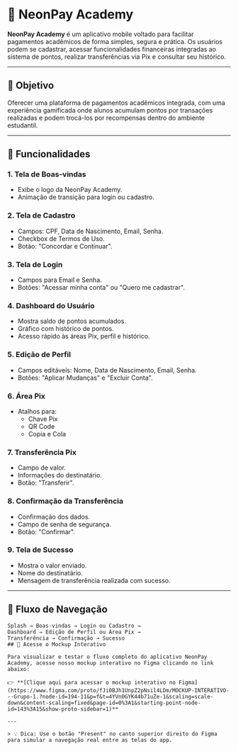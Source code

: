 # 📱 NeonPay Academy

**NeonPay Academy** é um aplicativo mobile voltado para facilitar pagamentos acadêmicos de forma simples, segura e prática. Os usuários podem se cadastrar, acessar funcionalidades financeiras integradas ao sistema de pontos, realizar transferências via Pix e consultar seu histórico.

---

## 🚀 Objetivo

Oferecer uma plataforma de pagamentos acadêmicos integrada, com uma experiência gamificada onde alunos acumulam pontos por transações realizadas e podem trocá-los por recompensas dentro do ambiente estudantil.

---

## 🎯 Funcionalidades

### 1. Tela de Boas-vindas
- Exibe o logo da NeonPay Academy.
- Animação de transição para login ou cadastro.

### 2. Tela de Cadastro
- Campos: CPF, Data de Nascimento, Email, Senha.
- Checkbox de Termos de Uso.
- Botão: "Concordar e Continuar".

### 3. Tela de Login
- Campos para Email e Senha.
- Botões: "Acessar minha conta" ou "Quero me cadastrar".

### 4. Dashboard do Usuário
- Mostra saldo de pontos acumulados.
- Gráfico com histórico de pontos.
- Acesso rápido às áreas Pix, perfil e histórico.

### 5. Edição de Perfil
- Campos editáveis: Nome, Data de Nascimento, Email, Senha.
- Botões: "Aplicar Mudanças" e "Excluir Conta".

### 6. Área Pix
- Atalhos para:
  - Chave Pix
  - QR Code
  - Copia e Cola

### 7. Transferência Pix
- Campo de valor.
- Informações do destinatário.
- Botão: "Transferir".

### 8. Confirmação da Transferência
- Confirmação dos dados.
- Campo de senha de segurança.
- Botão: "Confirmar".

### 9. Tela de Sucesso
- Mostra o valor enviado.
- Nome do destinatário.
- Mensagem de transferência realizada com sucesso.

---

## 🔄 Fluxo de Navegação

```plaintext
Splash → Boas-vindas → Login ou Cadastro →
Dashboard → Edição de Perfil ou Área Pix →
Transferência → Confirmação → Sucesso
## 🔗 Acesse o Mockup Interativo

Para visualizar e testar o fluxo completo do aplicativo NeonPay Academy, acesse nosso mockup interativo no Figma clicando no link abaixo:

👉 **[Clique aqui para acessar o mockup interativo no Figma](https://www.figma.com/proto/fJi0BJh1UnpZ2pNsil4LDm/MOCKUP-INTERATIVO---Grupo-1.?node-id=194-11&p=f&t=4YVn0GYK44b71uZe-1&scaling=scale-down&content-scaling=fixed&page-id=0%3A1&starting-point-node-id=143%3A15&show-proto-sidebar=1)**

---

> 💡 Dica: Use o botão "Present" no canto superior direito do Figma para simular a navegação real entre as telas do app.

